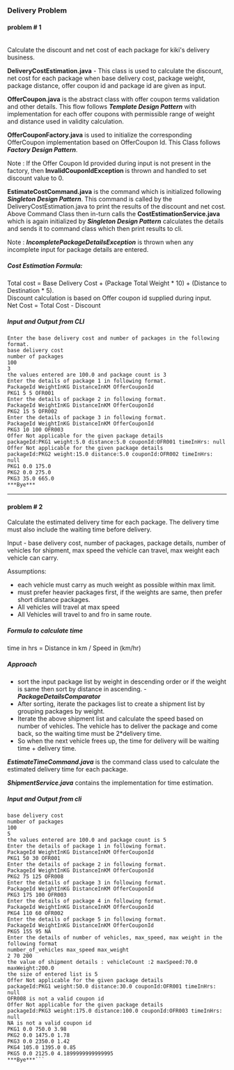 ### Delivery Problem 

#### problem # 1
<br>
Calculate the discount and net cost of each package for kiki's delivery business.

<strong>DeliveryCostEstimation.java</strong> - This class is used to calculate the discount, net cost for each package
when base delivery cost, package weight, package distance, offer coupon id and package id are given as input.

<strong>OfferCoupon.java</strong> is the abstract class with offer coupon terms validation and other details. This flow
follows ***Template Design Pattern*** with implementation for each offer coupons with permissible range of weight and
distance used in validity calculation.


<strong>OfferCouponFactory.java</strong> is used to initialize the corresponding OfferCoupon implementation based on
OfferCoupon Id. This Class follows ***Factory Design Pattern***.

Note : If the Offer Coupon Id provided during input is not present in the factory, then <strong>InvalidCouponIdException
</strong> is thrown and handled to set discount value to 0.

<strong>EstimateCostCommand.java</strong> is the command which is initialized following ***Singleton Design Pattern***.
This command is called by the DeliveryCostEstimation.java to print the results of the discount and net cost.
Above Command Class then in-turn calls the <strong>CostEstimationService.java</strong> which is again initialized by 
***Singleton Design Pattern*** calculates the details and sends it to command class which then print results to cli.

Note : ***IncompletePackageDetailsException*** is thrown when any incomplete input for package details are entered. 

##### Cost Estimation Formula:

Total cost = Base Delivery Cost + (Package Total Weight * 10) + (Distance to Destination * 5). <br>
Discount calculation is based on Offer coupon id supplied during input.<br>
Net Cost = Total Cost - Discount</br>


##### Input and Output from CLI

```
Enter the base delivery cost and number of packages in the following format.
base delivery cost
number of packages
100
3
the values entered are 100.0 and package count is 3
Enter the details of package 1 in following format.
PackageId WeightInKG DistanceInKM OfferCouponId
PKG1 5 5 OFR001
Enter the details of package 2 in following format.
PackageId WeightInKG DistanceInKM OfferCouponId
PKG2 15 5 OFR002
Enter the details of package 3 in following format.
PackageId WeightInKG DistanceInKM OfferCouponId
PKG3 10 100 OFR003
Offer Not applicable for the given package details 
packageId:PKG1 weight:5.0 distance:5.0 couponId:OFR001 timeInHrs: null
Offer Not applicable for the given package details 
packageId:PKG2 weight:15.0 distance:5.0 couponId:OFR002 timeInHrs: null
PKG1 0.0 175.0
PKG2 0.0 275.0
PKG3 35.0 665.0
***Bye***
```

<hr>

#### problem # 2

Calculate the estimated delivery time for each package. The delivery time must also include the waiting time before
delivery.

Input - base delivery cost, number of packages, package details, number of vehicles for shipment, max speed the vehicle
can travel, max weight each vehicle can carry.

Assumptions:
- each vehicle must carry as much weight as possible within max limit.
- must prefer heavier packages first, if the weights are same, then prefer short distance packages.
- All vehicles will travel at max speed
- All Vehicles will travel to and fro in same route.

##### Formula to calculate time 
time in hrs = Distance in km / Speed in (km/hr)

##### Approach
- sort the input package list by weight in descending order or if the weight is same then sort by 
distance in ascending. - ***PackageDetailsComparator***
- After sorting, iterate the packages list to create a shipment list by grouping packages by weight.
- Iterate the above shipment list and calculate the speed based on number of vehicles. The vehicle has to deliver the
package and come back, so the waiting time must be 2*delivery time.
- So when the next vehicle frees up, the time for delivery will be waiting time + delivery time.

***EstimateTimeCommand.java*** is the command class used to calculate the estimated delivery time for each package.

***ShipmentService.java*** contains the implementation for time estimation.

##### Input and Output from cli

```Enter the base delivery cost and number of packages in the following format.
base delivery cost
number of packages
100
5
the values entered are 100.0 and package count is 5
Enter the details of package 1 in following format.
PackageId WeightInKG DistanceInKM OfferCouponId
PKG1 50 30 OFR001
Enter the details of package 2 in following format.
PackageId WeightInKG DistanceInKM OfferCouponId
PKG2 75 125 OFR008
Enter the details of package 3 in following format.
PackageId WeightInKG DistanceInKM OfferCouponId
PKG3 175 100 OFR003
Enter the details of package 4 in following format.
PackageId WeightInKG DistanceInKM OfferCouponId
PKG4 110 60 OFR002
Enter the details of package 5 in following format.
PackageId WeightInKG DistanceInKM OfferCouponId
PKG5 155 95 NA
Enter the details of number of vehicles, max_speed, max weight in the following format
number_of_vehicles max_speed max_weight
2 70 200
the value of shipment details : vehicleCount :2 maxSpeed:70.0 maxWeight:200.0
the size of entered list is 5
Offer Not applicable for the given package details 
packageId:PKG1 weight:50.0 distance:30.0 couponId:OFR001 timeInHrs: null
OFR008 is not a valid coupon id
Offer Not applicable for the given package details 
packageId:PKG3 weight:175.0 distance:100.0 couponId:OFR003 timeInHrs: null
NA is not a valid coupon id
PKG1 0.0 750.0 3.98
PKG2 0.0 1475.0 1.78
PKG3 0.0 2350.0 1.42
PKG4 105.0 1395.0 0.85
PKG5 0.0 2125.0 4.1899999999999995
***Bye***```
